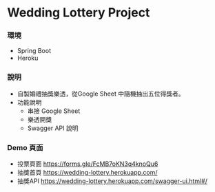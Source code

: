 # Wedding Lottery Project

### 環境
* Spring Boot
* Heroku

###  說明
* 自製婚禮抽獎樂透，從Google Sheet 中隨機抽出五位得獎者。
* 功能說明
    * 串接 Google Sheet
    * 樂透開獎
    * Swagger API 說明
    
###  Demo 頁面
- 投票頁面 https://forms.gle/FcMB7oKN3q4knoQu6
- 抽獎首頁 https://wedding-lottery.herokuapp.com/
- 抽獎API  https://wedding-lottery.herokuapp.com/swagger-ui.html#/

